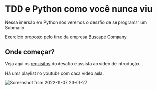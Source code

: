 # TDD e Python como você nunca viu

Nessa imersão em Python nós veremos o desafio de se programar um Submario.

Exercício proposto pelo time da empresa [Buscapé Company](https://github.com/buscape-company/exercicios/).


## Onde começar?

Veja aqui os [requisitos](requisitos.md) do desafio e assista ao vídeo de introdução...

Há uma [playlist](https://www.youtube.com/playlist?list=PL4-j1jp_g6Dtf3oJkjxK82tz_iVAIw6U-) no youtube com cada vídeo aula.

![Screenshot from 2022-11-07 23-01-27](https://user-images.githubusercontent.com/1257048/200456934-597f5396-a840-4df2-bda7-21ffefdbe08f.png)
